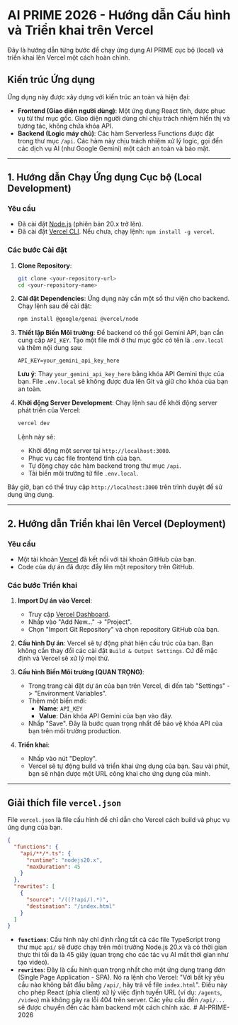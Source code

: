 
# AI PRIME 2026 - Hướng dẫn Cấu hình và Triển khai trên Vercel

Đây là hướng dẫn từng bước để chạy ứng dụng AI PRIME cục bộ (local) và triển khai lên Vercel một cách hoàn chỉnh.

## Kiến trúc Ứng dụng

Ứng dụng này được xây dựng với kiến trúc an toàn và hiện đại:
- **Frontend (Giao diện người dùng)**: Một ứng dụng React tĩnh, được phục vụ từ thư mục gốc. Giao diện người dùng chỉ chịu trách nhiệm hiển thị và tương tác, không chứa khóa API.
- **Backend (Logic máy chủ)**: Các hàm Serverless Functions được đặt trong thư mục `/api`. Các hàm này chịu trách nhiệm xử lý logic, gọi đến các dịch vụ AI (như Google Gemini) một cách an toàn và bảo mật.

---

## 1. Hướng dẫn Chạy Ứng dụng Cục bộ (Local Development)

### Yêu cầu
- Đã cài đặt [Node.js](https://nodejs.org/) (phiên bản 20.x trở lên).
- Đã cài đặt [Vercel CLI](https://vercel.com/docs/cli). Nếu chưa, chạy lệnh: `npm install -g vercel`.

### Các bước Cài đặt
1.  **Clone Repository**:
    ```bash
    git clone <your-repository-url>
    cd <your-repository-name>
    ```

2.  **Cài đặt Dependencies**:
    Ứng dụng này cần một số thư viện cho backend. Chạy lệnh sau để cài đặt:
    ```bash
    npm install @google/genai @vercel/node
    ```

3.  **Thiết lập Biến Môi trường**:
    Để backend có thể gọi Gemini API, bạn cần cung cấp `API_KEY`. Tạo một file mới ở thư mục gốc có tên là `.env.local` và thêm nội dung sau:
    ```
    API_KEY=your_gemini_api_key_here
    ```
    **Lưu ý**: Thay `your_gemini_api_key_here` bằng khóa API Gemini thực của bạn. File `.env.local` sẽ không được đưa lên Git và giữ cho khóa của bạn an toàn.

4.  **Khởi động Server Development**:
    Chạy lệnh sau để khởi động server phát triển của Vercel:
    ```bash
    vercel dev
    ```
    Lệnh này sẽ:
    - Khởi động một server tại `http://localhost:3000`.
    - Phục vụ các file frontend tĩnh của bạn.
    - Tự động chạy các hàm backend trong thư mục `/api`.
    - Tải biến môi trường từ file `.env.local`.

Bây giờ, bạn có thể truy cập `http://localhost:3000` trên trình duyệt để sử dụng ứng dụng.

---

## 2. Hướng dẫn Triển khai lên Vercel (Deployment)

### Yêu cầu
- Một tài khoản [Vercel](https://vercel.com) đã kết nối với tài khoản GitHub của bạn.
- Code của dự án đã được đẩy lên một repository trên GitHub.

### Các bước Triển khai
1.  **Import Dự án vào Vercel**:
    - Truy cập [Vercel Dashboard](https://vercel.com/dashboard).
    - Nhấp vào "Add New..." -> "Project".
    - Chọn "Import Git Repository" và chọn repository GitHub của bạn.

2.  **Cấu hình Dự án**:
    Vercel sẽ tự động phát hiện cấu trúc của bạn. Bạn không cần thay đổi các cài đặt `Build & Output Settings`. Cứ để mặc định và Vercel sẽ xử lý mọi thứ.

3.  **Cấu hình Biến Môi trường (QUAN TRỌNG)**:
    - Trong trang cài đặt dự án của bạn trên Vercel, đi đến tab "Settings" -> "Environment Variables".
    - Thêm một biến mới:
      - **Name**: `API_KEY`
      - **Value**: Dán khóa API Gemini của bạn vào đây.
    - Nhấp "Save". Đây là bước quan trọng nhất để bảo vệ khóa API của bạn trên môi trường production.

4.  **Triển khai**:
    - Nhấp vào nút "Deploy".
    - Vercel sẽ tự động build và triển khai ứng dụng của bạn. Sau vài phút, bạn sẽ nhận được một URL công khai cho ứng dụng của mình.

---

## Giải thích file `vercel.json`

File `vercel.json` là file cấu hình để chỉ dẫn cho Vercel cách build và phục vụ ứng dụng của bạn.

```json
{
  "functions": {
    "api/**/*.ts": {
      "runtime": "nodejs20.x",
      "maxDuration": 45
    }
  },
  "rewrites": [
    {
      "source": "/((?!api/).*)",
      "destination": "/index.html"
    }
  ]
}
```

- **`functions`**: Cấu hình này chỉ định rằng tất cả các file TypeScript trong thư mục `api/` sẽ được chạy trên môi trường Node.js 20.x và có thời gian thực thi tối đa là 45 giây (quan trọng cho các tác vụ AI mất thời gian như tạo video).
- **`rewrites`**: Đây là cấu hình quan trọng nhất cho một ứng dụng trang đơn (Single Page Application - SPA). Nó ra lệnh cho Vercel: "Với bất kỳ yêu cầu nào không bắt đầu bằng `/api/`, hãy trả về file `index.html`". Điều này cho phép React (phía client) xử lý việc định tuyến URL (ví dụ: `/agents`, `/video`) mà không gây ra lỗi 404 trên server. Các yêu cầu đến `/api/...` sẽ được chuyển đến các hàm backend một cách chính xác.
#   A I - P R I M E - 2 0 2 6  
 